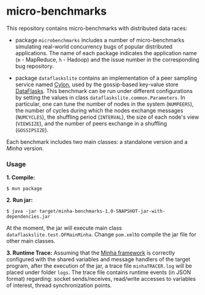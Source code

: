 # micro-benchmarks

This repository contains micro-benchmarks with distributed data races: 
- package `microbenchmarks` includes a number of micro-benchmarks simulating real-world concurrency bugs of popular distributed applications. The name of each package indicates the application name (`m` - MapReduce, `h` - Hadoop) and the issue number in the corresponding bug repository.

- package `dataflaskslite` contains an implementation of a peer sampling service named [Cylon](http://gossple2.irisa.fr/~akermarr/cyclon.jnsm.pdf), used by the gossip-based key-value store [DataFlasks](https://dl.acm.org/citation.cfm?id=2707804). This benchmark can be run under different configurations by setting the values in class `dataflaskslite.common.Parameters`. In particular, one can tune the number of nodes in the system (`NUMPEERS`), the number of cycles during which the nodes exchange messages (`NUMCYCLES`), the shuffling period (`INTERVAL`), the size of each node's view (`VIEWSIZE`), and the number of peers exchange in a shuffling (`GOSSIPSIZE`).

Each benchmark includes two main classes: a standalone version and a *Minha* version.

### Usage
**1. Compile:**

```
$ mvn package 
```

**2. Run jar:**

```
$ java -jar target/minha-benchmarks-1.0-SNAPSHOT-jar-with-dependencies.jar
```
At the moment, the jar will execute main class `dataflaskslite.test.DFMainMinha`. Change `pom.xml`to compile the jar file for other main classes.  

**3. Runtime Trace:** Assuming that the [Minha framework](https://github.com/jopereira/minha) is correctly configured with the shared variables and message handlers of the target program, after the execution of the jar, a trace file `minhaTRACER.log` will be placed under folder `logs`. The trace file contains runtime events (in JSON format) regarding: socket sends/receives, read/write accesses to variables of interest, thread synchronization points. 
